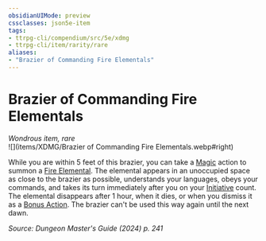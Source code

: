 ```yaml
---
obsidianUIMode: preview
cssclasses: json5e-item
tags:
- ttrpg-cli/compendium/src/5e/xdmg
- ttrpg-cli/item/rarity/rare
aliases: 
- "Brazier of Commanding Fire Elementals"
---
```

# Brazier of Commanding Fire Elementals
*Wondrous item, rare*  
![](items/XDMG/Brazier of Commanding Fire Elementals.webp#right)  


While you are within 5 feet of this brazier, you can take a [Magic](actions.md#Magic) action to summon a [Fire Elemental](fire-elemental-xmm.md). The elemental appears in an unoccupied space as close to the brazier as possible, understands your languages, obeys your commands, and takes its turn immediately after you on your [Initiative](initiative-xphb.md) count. The elemental disappears after 1 hour, when it dies, or when you dismiss it as a [Bonus Action](bonus-action-xphb.md). The brazier can't be used this way again until the next dawn.

*Source: Dungeon Master's Guide (2024) p. 241*